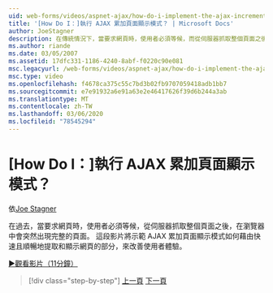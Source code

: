 ```yaml
---
uid: web-forms/videos/aspnet-ajax/how-do-i-implement-the-ajax-incremental-page-display-pattern
title: '[How Do I：]執行 AJAX 累加頁面顯示模式？ | Microsoft Docs'
author: JoeStagner
description: 在傳統情況下，當要求網頁時，使用者必須等候，而從伺服器抓取整個頁面之後，完成頁面就會 sudde 。
ms.author: riande
ms.date: 03/05/2007
ms.assetid: 17dfc331-1186-4240-8abf-f0220c90e081
msc.legacyurl: /web-forms/videos/aspnet-ajax/how-do-i-implement-the-ajax-incremental-page-display-pattern
msc.type: video
ms.openlocfilehash: f4678ca375c55c7bd3b02fb9707059418adb1bb7
ms.sourcegitcommit: e7e91932a6e91a63e2e46417626f39d6b244a3ab
ms.translationtype: MT
ms.contentlocale: zh-TW
ms.lasthandoff: 03/06/2020
ms.locfileid: "78545294"
---
```

# <a name="how-do-i-implement-the-ajax-incremental-page-display-pattern"></a>[How Do I：]執行 AJAX 累加頁面顯示模式？

依[Joe Stagner](https://github.com/JoeStagner)

在過去，當要求網頁時，使用者必須等候，從伺服器抓取整個頁面之後，在瀏覽器中會突然出現完整的頁面。 這段影片將示範 AJAX 累加頁面顯示模式如何藉由快速且順暢地提取和顯示網頁的部分，來改善使用者體驗。

[&#9654;觀看影片（11分鐘）](https://channel9.msdn.com/Blogs/ASP-NET-Site-Videos/how-do-i-implement-the-ajax-incremental-page-display-pattern)

> [!div class="step-by-step"]
> [上一頁](how-do-i-implement-the-ajax-paging-pattern.md)
> [下一頁](how-do-i-implement-the-incremental-page-display-pattern-using-http-get-and-post.md)
